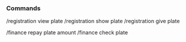 
### Commands
/registration view plate
/registration show plate
/registration give plate

/finance repay plate amount
/finance check plate
